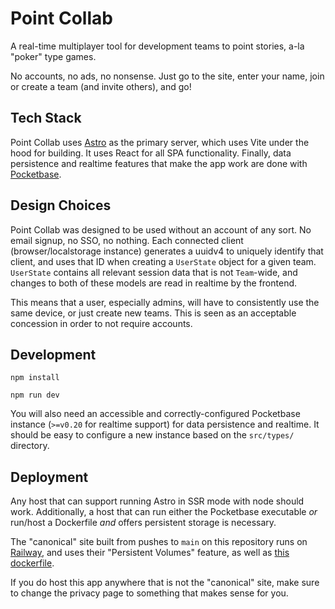 # Point Collab

A real-time multiplayer tool for development teams to point stories, a-la "poker" type games.

No accounts, no ads, no nonsense. Just go to the site, enter your name, join or create a team (and invite others), and go!

## Tech Stack

Point Collab uses [Astro](https://astro.build/) as the primary server, which uses Vite under the hood for building. It uses React for all SPA functionality. Finally, data persistence and realtime features that make the app work are done with [Pocketbase](https://pocketbase.io/).

## Design Choices

Point Collab was designed to be used without an account of any sort. No email signup, no SSO, no nothing. Each connected client (browser/localstorage instance) generates a uuidv4 to uniquely identify that client, and uses that ID when creating a `UserState` object for a given team. `UserState` contains all relevant session data that is not `Team`-wide, and changes to both of these models are read in realtime by the frontend.

This means that a user, especially admins, will have to consistently use the same device, or just create new teams. This is seen as an acceptable concession in order to not require accounts.

## Development

`npm install`

`npm run dev`

You will also need an accessible and correctly-configured Pocketbase instance (`>=v0.20` for realtime support) for data persistence and realtime. It should be easy to configure a new instance based on the `src/types/` directory.

## Deployment

Any host that can support running Astro in SSR mode with node should work. Additionally, a host that can run either the Pocketbase executable _or_ run/host a Dockerfile _and_ offers persistent storage is necessary.

The "canonical" site built from pushes to `main` on this repository runs on [Railway](https://railway.app/), and uses their "Persistent Volumes" feature, as well as [this dockerfile](https://github.com/Bloodyaugust/point-collab-pocketbase).

If you do host this app anywhere that is not the "canonical" site, make sure to change the privacy page to something that makes sense for you.
